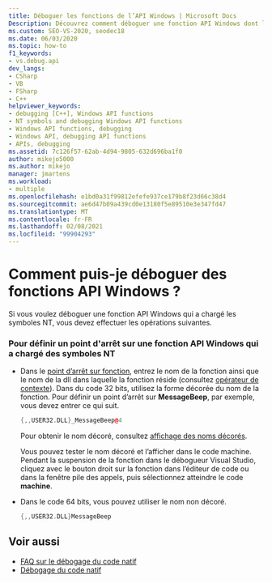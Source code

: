 ```yaml
---
title: Déboguer les fonctions de l’API Windows | Microsoft Docs
Description: Découvrez comment déboguer une fonction API Windows dont les symboles NT sont chargés. Dans le code 32 bits, vous utilisez la forme décorée du nom de la fonction pour définir le point d’arrêt.
ms.custom: SEO-VS-2020, seodec18
ms.date: 06/03/2020
ms.topic: how-to
f1_keywords:
- vs.debug.api
dev_langs:
- CSharp
- VB
- FSharp
- C++
helpviewer_keywords:
- debugging [C++], Windows API functions
- NT symbols and debugging Windows API functions
- Windows API functions, debugging
- Windows API, debugging API functions
- APIs, debugging
ms.assetid: 7c126f57-62ab-4d94-9805-632d696ba1f0
author: mikejo5000
ms.author: mikejo
manager: jmartens
ms.workload:
- multiple
ms.openlocfilehash: e1bd0a31f99812efefe937ce179b8f23d66c38d4
ms.sourcegitcommit: ae6d47b09a439cd0e13180f5e89510e3e347fd47
ms.translationtype: MT
ms.contentlocale: fr-FR
ms.lasthandoff: 02/08/2021
ms.locfileid: "99904293"
---
```

# <a name="how-can-i-debug-windows-api-functions"></a>Comment puis-je déboguer des fonctions API Windows ?
Si vous voulez déboguer une fonction API Windows qui a chargé les symboles NT, vous devez effectuer les opérations suivantes.

### <a name="to-set-a-breakpoint-on-a-windows-api-function-with-nt-symbols-loaded"></a>Pour définir un point d'arrêt sur une fonction API Windows qui a chargé des symboles NT

- Dans le [point d’arrêt sur fonction](../debugger/using-breakpoints.md#BKMK_Set_a_breakpoint_in_a_source_file), entrez le nom de la fonction ainsi que le nom de la dll dans laquelle la fonction réside (consultez [opérateur de contexte](../debugger/context-operator-cpp.md)). Dans du code 32 bits, utilisez la forme décorée du nom de la fonction. Pour définir un point d’arrêt sur **MessageBeep**, par exemple, vous devez entrer ce qui suit.

    ```cpp
    {,,USER32.DLL}_MessageBeep@4
    ```

     Pour obtenir le nom décoré, consultez [affichage des noms décorés](/previous-versions/5x49w699(v=vs.140)).

     Vous pouvez tester le nom décoré et l’afficher dans le code machine. Pendant la suspension de la fonction dans le débogueur Visual Studio, cliquez avec le bouton droit sur la fonction dans l’éditeur de code ou dans la fenêtre pile des appels, puis sélectionnez atteindre le code **machine**.

- Dans le code 64 bits, vous pouvez utiliser le nom non décoré.

    ```cpp
    {,,USER32.DLL}MessageBeep
    ```

## <a name="see-also"></a>Voir aussi
- [FAQ sur le débogage du code natif](../debugger/debugging-native-code-faqs.md)
- [Débogage du code natif](../debugger/debugging-native-code.md)